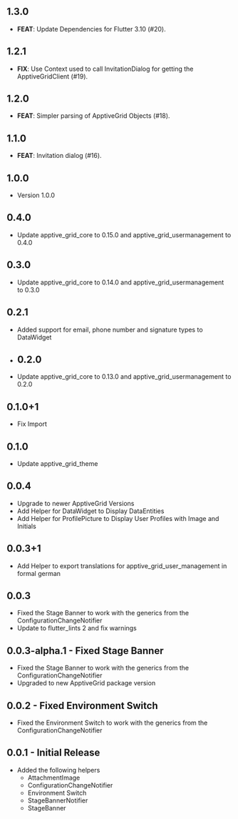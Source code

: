 ## 1.3.0

 - **FEAT**: Update Dependencies for Flutter 3.10 (#20).

## 1.2.1

 - **FIX**: Use Context used to call InvitationDialog for getting the ApptiveGridClient (#19).

## 1.2.0

 - **FEAT**: Simpler parsing of ApptiveGrid Objects (#18).

## 1.1.0

 - **FEAT**: Invitation dialog (#16).

## 1.0.0
* Version 1.0.0

## 0.4.0
* Update apptive_grid_core to 0.15.0 and apptive_grid_usermanagement to 0.4.0

## 0.3.0
* Update apptive_grid_core to 0.14.0 and apptive_grid_usermanagement to 0.3.0

## 0.2.1
* Added support for email, phone number and signature types to DataWidget

* ## 0.2.0
* Update apptive_grid_core to 0.13.0 and apptive_grid_usermanagement to 0.2.0

## 0.1.0+1
* Fix Import

## 0.1.0
* Update apptive_grid_theme

## 0.0.4
* Upgrade to newer ApptiveGrid Versions
* Add Helper for DataWidget to Display DataEntities
* Add Helper for ProfilePicture to Display User Profiles with Image and Initials

## 0.0.3+1
* Add Helper to export translations for apptive_grid_user_management in formal german

## 0.0.3
* Fixed the Stage Banner to work with the generics from the ConfigurationChangeNotifier
* Update to flutter_lints 2 and fix warnings

## 0.0.3-alpha.1 - Fixed Stage Banner
* Fixed the Stage Banner to work with the generics from the ConfigurationChangeNotifier
* Upgraded to new ApptiveGrid package version

## 0.0.2 - Fixed Environment Switch
* Fixed the Environment Switch to work with the generics from the ConfigurationChangeNotifier

## 0.0.1 - Initial Release
* Added the following helpers
    * AttachmentImage
    * ConfigurationChangeNotifier
    * Environment Switch
    * StageBannerNotifier
    * StageBanner
